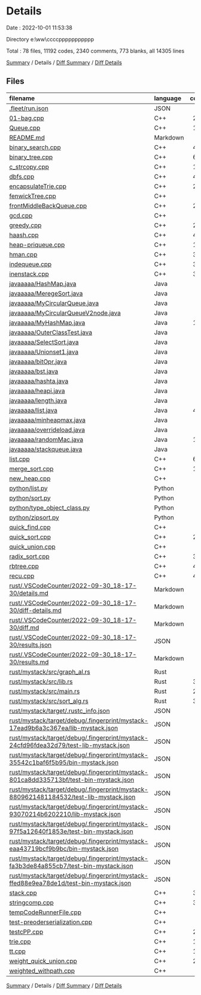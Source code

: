 # Details

Date : 2022-10-01 11:53:38

Directory e:\\ww\\ccccppppppppppp

Total : 78 files,  11192 codes, 2340 comments, 773 blanks, all 14305 lines

[Summary](results.md) / Details / [Diff Summary](diff.md) / [Diff Details](diff-details.md)

## Files
| filename | language | code | comment | blank | total |
| :--- | :--- | ---: | ---: | ---: | ---: |
| [.fleet/run.json](/.fleet/run.json) | JSON | 4 | 0 | 1 | 5 |
| [01-bag.cpp](/01-bag.cpp) | C++ | 208 | 10 | 11 | 229 |
| [Queue.cpp](/Queue.cpp) | C++ | 156 | 0 | 4 | 160 |
| [README.md](/README.md) | Markdown | 2 | 0 | 1 | 3 |
| [binary_search.cpp](/binary_search.cpp) | C++ | 496 | 16 | 18 | 530 |
| [binary_tree.cpp](/binary_tree.cpp) | C++ | 642 | 273 | 43 | 958 |
| [c_strcopy.cpp](/c_strcopy.cpp) | C++ | 130 | 3 | 11 | 144 |
| [dbfs.cpp](/dbfs.cpp) | C++ | 402 | 12 | 17 | 431 |
| [encapsulateTrie.cpp](/encapsulateTrie.cpp) | C++ | 216 | 162 | 20 | 398 |
| [fenwickTree.cpp](/fenwickTree.cpp) | C++ | 0 | 83 | 9 | 92 |
| [frontMiddleBackQueue.cpp](/frontMiddleBackQueue.cpp) | C++ | 270 | 38 | 20 | 328 |
| [gcd.cpp](/gcd.cpp) | C++ | 93 | 8 | 6 | 107 |
| [greedy.cpp](/greedy.cpp) | C++ | 228 | 8 | 9 | 245 |
| [haash.cpp](/haash.cpp) | C++ | 466 | 102 | 24 | 592 |
| [heap-priqueue.cpp](/heap-priqueue.cpp) | C++ | 194 | 3 | 6 | 203 |
| [hman.cpp](/hman.cpp) | C++ | 350 | 17 | 13 | 380 |
| [indequeue.cpp](/indequeue.cpp) | C++ | 392 | 42 | 17 | 451 |
| [inenstack.cpp](/inenstack.cpp) | C++ | 332 | 3 | 13 | 348 |
| [javaaaaa/HashMap.java](/javaaaaa/HashMap.java) | Java | 81 | 10 | 9 | 100 |
| [javaaaaa/MeregeSort.java](/javaaaaa/MeregeSort.java) | Java | 36 | 0 | 6 | 42 |
| [javaaaaa/MyCircularQueue.java](/javaaaaa/MyCircularQueue.java) | Java | 42 | 0 | 9 | 51 |
| [javaaaaa/MyCircularQueueV2node.java](/javaaaaa/MyCircularQueueV2node.java) | Java | 51 | 0 | 12 | 63 |
| [javaaaaa/MyHashMap.java](/javaaaaa/MyHashMap.java) | Java | 123 | 27 | 10 | 160 |
| [javaaaaa/OuterClassTest.java](/javaaaaa/OuterClassTest.java) | Java | 26 | 12 | 6 | 44 |
| [javaaaaa/SelectSort.java](/javaaaaa/SelectSort.java) | Java | 22 | 1 | 2 | 25 |
| [javaaaaa/Unionset1.java](/javaaaaa/Unionset1.java) | Java | 54 | 0 | 11 | 65 |
| [javaaaaa/bitOpr.java](/javaaaaa/bitOpr.java) | Java | 77 | 40 | 13 | 130 |
| [javaaaaa/bst.java](/javaaaaa/bst.java) | Java | 90 | 148 | 19 | 257 |
| [javaaaaa/hashta.java](/javaaaaa/hashta.java) | Java | 35 | 2 | 4 | 41 |
| [javaaaaa/heapi.java](/javaaaaa/heapi.java) | Java | 0 | 0 | 1 | 1 |
| [javaaaaa/length.java](/javaaaaa/length.java) | Java | 21 | 1 | 5 | 27 |
| [javaaaaa/list.java](/javaaaaa/list.java) | Java | 437 | 106 | 62 | 605 |
| [javaaaaa/minheapmax.java](/javaaaaa/minheapmax.java) | Java | 64 | 39 | 8 | 111 |
| [javaaaaa/overrideload.java](/javaaaaa/overrideload.java) | Java | 31 | 9 | 6 | 46 |
| [javaaaaa/randomMac.java](/javaaaaa/randomMac.java) | Java | 172 | 25 | 18 | 215 |
| [javaaaaa/stackqueue.java](/javaaaaa/stackqueue.java) | Java | 85 | 0 | 6 | 91 |
| [list.cpp](/list.cpp) | C++ | 659 | 54 | 22 | 735 |
| [merge_sort.cpp](/merge_sort.cpp) | C++ | 188 | 137 | 17 | 342 |
| [new_heap.cpp](/new_heap.cpp) | C++ | 96 | 207 | 28 | 331 |
| [python/list.py](/python/list.py) | Python | 54 | 5 | 11 | 70 |
| [python/sort.py](/python/sort.py) | Python | 23 | 1 | 3 | 27 |
| [python/type_object_class.py](/python/type_object_class.py) | Python | 33 | 13 | 8 | 54 |
| [python/zipsort.py](/python/zipsort.py) | Python | 62 | 13 | 13 | 88 |
| [quick_find.cpp](/quick_find.cpp) | C++ | 30 | 1 | 3 | 34 |
| [quick_sort.cpp](/quick_sort.cpp) | C++ | 289 | 14 | 13 | 316 |
| [quick_union.cpp](/quick_union.cpp) | C++ | 25 | 1 | 7 | 33 |
| [radix_sort.cpp](/radix_sort.cpp) | C++ | 383 | 25 | 11 | 419 |
| [rbtree.cpp](/rbtree.cpp) | C++ | 405 | 6 | 19 | 430 |
| [recu.cpp](/recu.cpp) | C++ | 488 | 12 | 23 | 523 |
| [rust/.VSCodeCounter/2022-09-30_18-17-30/details.md](/rust/.VSCodeCounter/2022-09-30_18-17-30/details.md) | Markdown | 17 | 0 | 6 | 23 |
| [rust/.VSCodeCounter/2022-09-30_18-17-30/diff-details.md](/rust/.VSCodeCounter/2022-09-30_18-17-30/diff-details.md) | Markdown | 9 | 0 | 6 | 15 |
| [rust/.VSCodeCounter/2022-09-30_18-17-30/diff.md](/rust/.VSCodeCounter/2022-09-30_18-17-30/diff.md) | Markdown | 12 | 0 | 7 | 19 |
| [rust/.VSCodeCounter/2022-09-30_18-17-30/results.json](/rust/.VSCodeCounter/2022-09-30_18-17-30/results.json) | JSON | 1 | 0 | 0 | 1 |
| [rust/.VSCodeCounter/2022-09-30_18-17-30/results.md](/rust/.VSCodeCounter/2022-09-30_18-17-30/results.md) | Markdown | 25 | 0 | 7 | 32 |
| [rust/mystack/src/graph_al.rs](/rust/mystack/src/graph_al.rs) | Rust | 20 | 0 | 2 | 22 |
| [rust/mystack/src/lib.rs](/rust/mystack/src/lib.rs) | Rust | 327 | 2 | 12 | 341 |
| [rust/mystack/src/main.rs](/rust/mystack/src/main.rs) | Rust | 262 | 8 | 15 | 285 |
| [rust/mystack/src/sort_alg.rs](/rust/mystack/src/sort_alg.rs) | Rust | 327 | 2 | 14 | 343 |
| [rust/mystack/target/.rustc_info.json](/rust/mystack/target/.rustc_info.json) | JSON | 1 | 0 | 0 | 1 |
| [rust/mystack/target/debug/.fingerprint/mystack-17ead9b6a3c367ea/lib-mystack.json](/rust/mystack/target/debug/.fingerprint/mystack-17ead9b6a3c367ea/lib-mystack.json) | JSON | 1 | 0 | 0 | 1 |
| [rust/mystack/target/debug/.fingerprint/mystack-24cfd96fdea32d79/test-lib-mystack.json](/rust/mystack/target/debug/.fingerprint/mystack-24cfd96fdea32d79/test-lib-mystack.json) | JSON | 1 | 0 | 0 | 1 |
| [rust/mystack/target/debug/.fingerprint/mystack-35542c1baf6f5b95/bin-mystack.json](/rust/mystack/target/debug/.fingerprint/mystack-35542c1baf6f5b95/bin-mystack.json) | JSON | 1 | 0 | 0 | 1 |
| [rust/mystack/target/debug/.fingerprint/mystack-801ca8dd335713bf/test-bin-mystack.json](/rust/mystack/target/debug/.fingerprint/mystack-801ca8dd335713bf/test-bin-mystack.json) | JSON | 1 | 0 | 0 | 1 |
| [rust/mystack/target/debug/.fingerprint/mystack-8809621481184532/test-lib-mystack.json](/rust/mystack/target/debug/.fingerprint/mystack-8809621481184532/test-lib-mystack.json) | JSON | 1 | 0 | 0 | 1 |
| [rust/mystack/target/debug/.fingerprint/mystack-93070214b6202210/lib-mystack.json](/rust/mystack/target/debug/.fingerprint/mystack-93070214b6202210/lib-mystack.json) | JSON | 1 | 0 | 0 | 1 |
| [rust/mystack/target/debug/.fingerprint/mystack-97f5a12640f1853e/test-bin-mystack.json](/rust/mystack/target/debug/.fingerprint/mystack-97f5a12640f1853e/test-bin-mystack.json) | JSON | 1 | 0 | 0 | 1 |
| [rust/mystack/target/debug/.fingerprint/mystack-eaa43719bcf9b9bc/bin-mystack.json](/rust/mystack/target/debug/.fingerprint/mystack-eaa43719bcf9b9bc/bin-mystack.json) | JSON | 1 | 0 | 0 | 1 |
| [rust/mystack/target/debug/.fingerprint/mystack-fa3b3de84a855cb7/test-bin-mystack.json](/rust/mystack/target/debug/.fingerprint/mystack-fa3b3de84a855cb7/test-bin-mystack.json) | JSON | 1 | 0 | 0 | 1 |
| [rust/mystack/target/debug/.fingerprint/mystack-ffed88e9ea78de1d/test-bin-mystack.json](/rust/mystack/target/debug/.fingerprint/mystack-ffed88e9ea78de1d/test-bin-mystack.json) | JSON | 1 | 0 | 0 | 1 |
| [stack.cpp](/stack.cpp) | C++ | 304 | 496 | 26 | 826 |
| [stringcomp.cpp](/stringcomp.cpp) | C++ | 391 | 17 | 14 | 422 |
| [tempCodeRunnerFile.cpp](/tempCodeRunnerFile.cpp) | C++ | 0 | 1 | 0 | 1 |
| [test-preoderserialization.cpp](/test-preoderserialization.cpp) | C++ | 46 | 1 | 1 | 48 |
| [testcPP.cpp](/testcPP.cpp) | C++ | 207 | 3 | 3 | 213 |
| [trie.cpp](/trie.cpp) | C++ | 135 | 93 | 11 | 239 |
| [tt.cpp](/tt.cpp) | C++ | 118 | 18 | 9 | 145 |
| [weight_quick_union.cpp](/weight_quick_union.cpp) | C++ | 217 | 10 | 11 | 238 |
| [weighted_withpath.cpp](/weighted_withpath.cpp) | C++ | 0 | 0 | 1 | 1 |

[Summary](results.md) / Details / [Diff Summary](diff.md) / [Diff Details](diff-details.md)